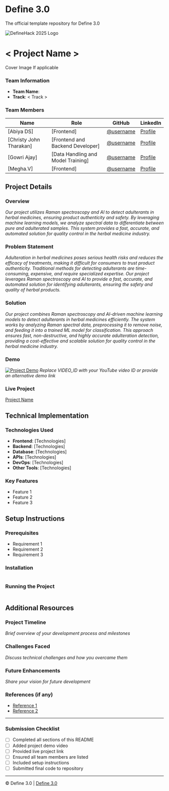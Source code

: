 
# Define 3.0
The official template repository for Define 3.0

![DefineHack 2025 Logo](https://github.com/user-attachments/assets/8173bc16-418e-4912-b500-c6427e4ba4b6)



# < Project Name >
 Cover Image  If applicable

### Team Information
- **Team Name**: <Team Name> 
- **Track**: < Track >

### Team Members
| Name | Role | GitHub | LinkedIn |
|------|------|--------|----------|
| [Abiya DS] | [Frontend] | [@username](https://github.com/abiyads) | [Profile](https://www.linkedin.com/in/abiya-d-s-74977430a/) |
| [Christy John Tharakan] | [Frontend and Backend Developer] | [@username](https://github.com/christyjohntharakan) | [Profile](https://www.linkedin.com/in/christy-john-tharakan-3327a92b9?utm_source=share&utm_campaign=share_via&utm_content=profile&utm_medium=ios_app) |
| [Gowri Ajay] | [Data Handling and Model Training] | [@username](https://github.com/gowri-ajai25) | [Profile](www.linkedin.com/in/gowri-ajai-b037512b7) |
| [Megha.V] | [Frontend] | [@username](https://github.com/meghav2005) | [Profile](https://www.linkedin.com/in/megha-vijay2005?utm_source=share&utm_campaign=share_via&utm_content=profile&utm_medium=android_app) |

## Project Details

### Overview
_Our project utilizes Raman spectroscopy and AI to detect adulterants in herbal medicines, ensuring product authenticity and safety. By leveraging machine learning models, we analyze spectral data to differentiate between pure and adulterated samples. This system provides a fast, accurate, and automated solution for quality control in the herbal medicine industry._

### Problem Statement
_Adulteration in herbal medicines poses serious health risks and reduces the efficacy of treatments, making it difficult for consumers to trust product authenticity. Traditional methods for detecting adulterants are time-consuming, expensive, and require specialized expertise. Our project leverages Raman spectroscopy and AI to provide a fast, accurate, and automated solution for identifying adulterants, ensuring the safety and quality of herbal products._

### Solution
_Our project combines Raman spectroscopy and AI-driven machine learning models to detect adulterants in herbal medicines efficiently. The system works by analyzing Raman spectral data, preprocessing it to remove noise, and feeding it into a trained ML model  for classification. This approach ensures fast, non-destructive, and highly accurate adulteration detection, providing a cost-effective and scalable solution for quality control in the herbal medicine industry._

### Demo
[![Project Demo](https://img.youtube.com/vi/VIDEO_ID/0.jpg)](https://www.youtube.com/watch?v=VIDEO_ID)
_Replace VIDEO_ID with your YouTube video ID or provide an alternative demo link_

### Live Project
[Project Name](https://your-project-url.com)

## Technical Implementation

### Technologies Used
- **Frontend**: [Technologies]
- **Backend**: [Technologies]
- **Database**: [Technologies]
- **APIs**: [Technologies]
- **DevOps**: [Technologies]
- **Other Tools**: [Technologies]

### Key Features
- Feature 1
- Feature 2
- Feature 3

## Setup Instructions

### Prerequisites
- Requirement 1
- Requirement 2
- Requirement 3

### Installation 
```bash

```

### Running the Project
```bash

```

## Additional Resources

### Project Timeline
_Brief overview of your development process and milestones_

### Challenges Faced
_Discuss technical challenges and how you overcame them_

### Future Enhancements
_Share your vision for future development_

### References (if any)
- [Reference 1](link)
- [Reference 2](link)

---

### Submission Checklist
- [ ] Completed all sections of this README
- [ ] Added project demo video
- [ ] Provided live project link
- [ ] Ensured all team members are listed
- [ ] Included setup instructions
- [ ] Submitted final code to repository

---

© Define 3.0 | [Define 3.0](https://www.define3.xyz/)
